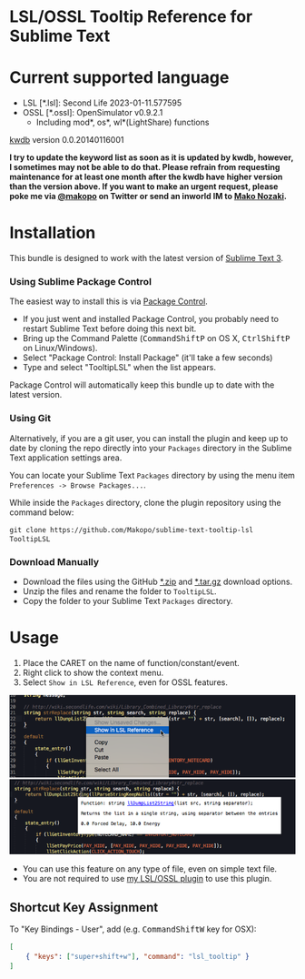 LSL/OSSL Tooltip Reference for Sublime Text
==========

# Current supported language

* LSL [\*.lsl]: Second Life 2023-01-11.577595
* OSSL [\*.ossl]: OpenSimulator v0.9.2.1
  - Including mod\*, os\*, wl\*(LightShare) functions

[kwdb](https://github.com/Sei-Lisa/kwdb) version 0.0.20140116001

**I try to update the keyword list as soon as it is updated by kwdb, however, I sometimes may not be able to do that. Please refrain from requesting maintenance for at least one month after the kwdb have higher version than the version above. If you want to make an urgent request, please poke me via [@makopo](https://www.twitter.com/makopo) on Twitter or send an inworld IM to [Mako Nozaki](https://my.secondlife.com/mako.nozaki).**

# Installation

This bundle is designed to work with the latest version of [Sublime Text 3](http://www.sublimetext.com/).

### Using Sublime Package Control

The easiest way to install this is via [Package Control](https://sublime.wbond.net).

 * If you just went and installed Package Control, you probably need to restart Sublime Text before doing this next bit.
 * Bring up the Command Palette (<kbd>Command</kbd><kbd>Shift</kbd><kbd>P</kbd> on OS X, <kbd>Ctrl</kbd><kbd>Shift</kbd><kbd>P</kbd> on Linux/Windows).
 * Select "Package Control: Install Package" (it'll take a few seconds)
 * Type and select "TooltipLSL" when the list appears.

Package Control will automatically keep this bundle up to date with the latest version.

### Using Git

Alternatively, if you are a git user, you can install the plugin and keep up to date by cloning the repo directly into your `Packages` directory in the Sublime Text application settings area.

You can locate your Sublime Text `Packages` directory by using the menu item `Preferences -> Browse Packages...`.

While inside the `Packages` directory, clone the plugin repository using the command below:

    git clone https://github.com/Makopo/sublime-text-tooltip-lsl TooltipLSL

### Download Manually

* Download the files using the GitHub [*.zip](https://github.com/makopo/sublime-text-tooltip-lsl/archive/master.zip) and [*.tar.gz](https://github.com/makopo/sublime-text-tooltip-lsl/archive/master.tar.gz) download options.
* Unzip the files and rename the folder to `TooltipLSL`.
* Copy the folder to your Sublime Text `Packages` directory.

# Usage

1. Place the CARET on the name of function/constant/event.
2. Right click to show the context menu.
3. Select `Show in LSL Reference`, even for OSSL features.

![tooltip1](https://raw.githubusercontent.com/Makopo/sublime-text-tooltip-lsl/forimages/tooltip1.png)
![tooltip2](https://raw.githubusercontent.com/Makopo/sublime-text-tooltip-lsl/forimages/tooltip2.png)

* You can use this feature on any type of file, even on simple text file.
* You are not required to use [my LSL/OSSL plugin](https://github.com/Makopo/sublime-text-lsl) to use this plugin.

## Shortcut Key Assignment

To "Key Bindings - User", add (e.g. <kbd>Command</kbd><kbd>Shift</kbd><kbd>W</kbd> key for OSX):
```json
[
    { "keys": ["super+shift+w"], "command": "lsl_tooltip" }
]
```
